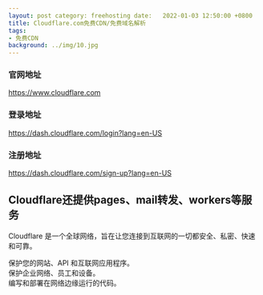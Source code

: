 ```yaml
---
layout: post category: freehosting date:   2022-01-03 12:50:00 +0800
title: Cloudflare.com免费CDN/免费域名解析
tags:
- 免费CDN
background: ../img/10.jpg
---
```



### 官网地址<br>
https://www.cloudflare.com

### 登录地址<br>
https://dash.cloudflare.com/login?lang=en-US

### 注册地址<br>
https://dash.cloudflare.com/sign-up?lang=en-US



## Cloudflare还提供pages、mail转发、workers等服务
Cloudflare 是一个全球网络，旨在让您连接到互联网的一切都安全、私密、快速和可靠。<br>

保护您的网站、API 和互联网应用程序。<br>
保护企业网络、员工和设备。<br>
编写和部署在网络边缘运行的代码。<br>